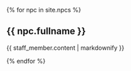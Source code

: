 {% for npc in site.npcs %}
<h2>{{ npc.fullname }}</h2>
  <p>{{ staff_member.content | markdownify }}</p>
{% endfor %}